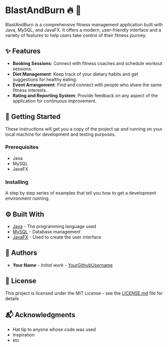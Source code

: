# BlastAndBurn :fire: :muscle:



BlastAndBurn is a comprehensive fitness management application built with Java, MySQL, and JavaFX. It offers a modern, user-friendly interface and a variety of features to help users take control of their fitness journey.

## :sparkles: Features

- **Booking Sessions**: Connect with fitness coaches and schedule workout sessions.
- **Diet Management**: Keep track of your dietary habits and get suggestions for healthy eating.
- **Event Arrangement**: Find and connect with people who share the same fitness interests.
- **Rating and Reporting System**: Provide feedback on any aspect of the application for continuous improvement.

<!-- Add your animation here -->

## :rocket: Getting Started

These instructions will get you a copy of the project up and running on your local machine for development and testing purposes.

### Prerequisites

- Java
- MySQL
- JavaFX

### Installing

A step by step series of examples that tell you how to get a development environment running.

## :gear: Built With

- [Java](https://www.java.com/) - The programming language used
- [MySQL](https://www.mysql.com/) - Database management
- [JavaFX](https://openjfx.io/) - Used to create the user interface

## :busts_in_silhouette: Authors

- **Your Name** - *Initial work* - [YourGithubUsername](https://github.com/YourGithubUsername)

## :page_with_curl: License

This project is licensed under the MIT License - see the [LICENSE.md](LICENSE.md) file for details

## :mailbox_with_mail: Acknowledgments

- Hat tip to anyone whose code was used
- Inspiration
- etc

